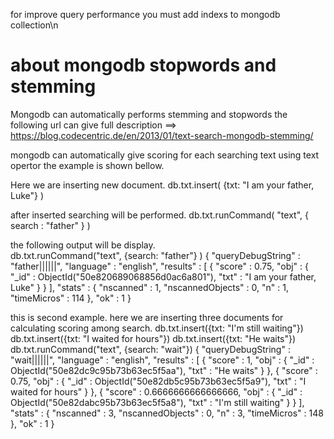 for improve query performance you must add indexs to mongodb collection\n

about mongodb stopwords and stemming
===================================	

Mongodb can automatically performs stemming and stopwords
the following url can give full description 
==> https://blog.codecentric.de/en/2013/01/text-search-mongodb-stemming/ 

mongodb can automatically give scoring for each searching text using text opertor the example is shown bellow.	

Here we are inserting new document.	
	db.txt.insert( {txt: "I am your father, Luke"} )

after inserted searching will be performed.	
	db.txt.runCommand( "text", { search : "father" } )	

the following output will be display.	
db.txt.runCommand("text", {search: "father"} ) 
{
        "queryDebugString" : "father||||||",
        "language" : "english",
        "results" : [
                {
                        "score" : 0.75, 
                        "obj" : {
                                "_id" : ObjectId("50e820689068856d0ac6a801"),
                                "txt" : "I am your father, Luke"
                        }
                }
        ],
        "stats" : {
                "nscanned" : 1,
                "nscannedObjects" : 0,
                "n" : 1,
                "timeMicros" : 114
        },
        "ok" : 1
}

this is second example. here we are inserting three documents for calculating scoring among search.
	db.txt.insert({txt: "I'm still waiting"})
	db.txt.insert({txt: "I waited for hours"})
	db.txt.insert({txt: "He waits"})
	db.txt.runCommand("text", {search: "wait"})
	{
		    "queryDebugString" : "wait||||||",
		    "language" : "english",
		    "results" : [
		            {
		                    "score" : 1,
		                    "obj" : {
		                            "_id" : ObjectId("50e82dc9c95b73b63ec5f5aa"),
		                            "txt" : "He waits"
		                    }
		            },
		            {
		                    "score" : 0.75,
		                    "obj" : {
		                            "_id" : ObjectId("50e82db5c95b73b63ec5f5a9"),
		                            "txt" : "I waited for hours"
		                    }
		            },
		            {
		                    "score" : 0.6666666666666666,
		                    "obj" : {
		                            "_id" : ObjectId("50e82dabc95b73b63ec5f5a8"),
		                            "txt" : "I'm still waiting"
		                    }
		            }
		    ],
		    "stats" : {
		            "nscanned" : 3,
		            "nscannedObjects" : 0,
		            "n" : 3,
		            "timeMicros" : 148
		    },
		    "ok" : 1
	}

